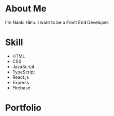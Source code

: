 # About Me
I'm Naoki Hino.
I want to be a Front End Developer.

# Skill
- HTML
- CSS
- JavaScript
- TypeScript
- React.js
- Express
- Firebase

# Portfolio

